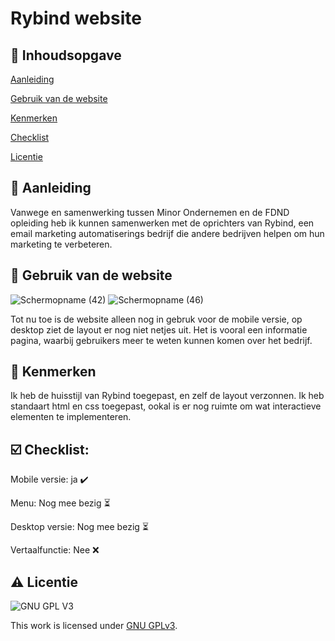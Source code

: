 # Rybind website

## 📖 Inhoudsopgave
[Aanleiding](https://github.com/TobiasVr23/Rybind-Website/blob/main/README.md#-inhoudsopgave)

[Gebruik van de website](https://github.com/TobiasVr23/Rybind-Website/blob/main/README.md#-gebruik-van-de-website)

[Kenmerken](https://github.com/TobiasVr23/Rybind-Website#-kenmerken)

[Checklist](https://github.com/TobiasVr23/Rybind-Website#%EF%B8%8F-checklist)

[Licentie](https://github.com/TobiasVr23/Rybind-Website#%EF%B8%8F-licentie)

## 🚀 Aanleiding
Vanwege en samenwerking tussen Minor Ondernemen en de FDND opleiding heb ik kunnen samenwerken met de oprichters van Rybind, een email marketing automatiserings bedrijf die andere bedrijven helpen om hun marketing te verbeteren.

## 📲 Gebruik van de website
![Schermopname (42)](https://user-images.githubusercontent.com/112855854/214010436-45e62216-65dc-4f1e-a6f7-6dd3ae7bd722.png)
![Schermopname (46)](https://user-images.githubusercontent.com/112855854/214832198-5e4ca1f5-b94e-4512-a12d-454f3231b0c1.png)


Tot nu toe is de website alleen nog in gebruk voor de mobile versie, op desktop ziet de layout er nog niet netjes uit. Het is vooral een informatie pagina, waarbij gebruikers meer te weten kunnen komen over het bedrijf.

## 🔎 Kenmerken
Ik heb de huisstijl van Rybind toegepast, en zelf de layout verzonnen. Ik heb standaart html en css toegepast, ookal is er nog ruimte om wat interactieve elementen te implementeren.

## ☑️ Checklist:
Mobile versie: ja ✔️

Menu: Nog mee bezig ⏳

Desktop versie: Nog mee bezig ⏳

Vertaalfunctie: Nee ❌


## ⚠️ Licentie

![GNU GPL V3](https://www.gnu.org/graphics/gplv3-127x51.png)

This work is licensed under [GNU GPLv3](./LICENSE).
